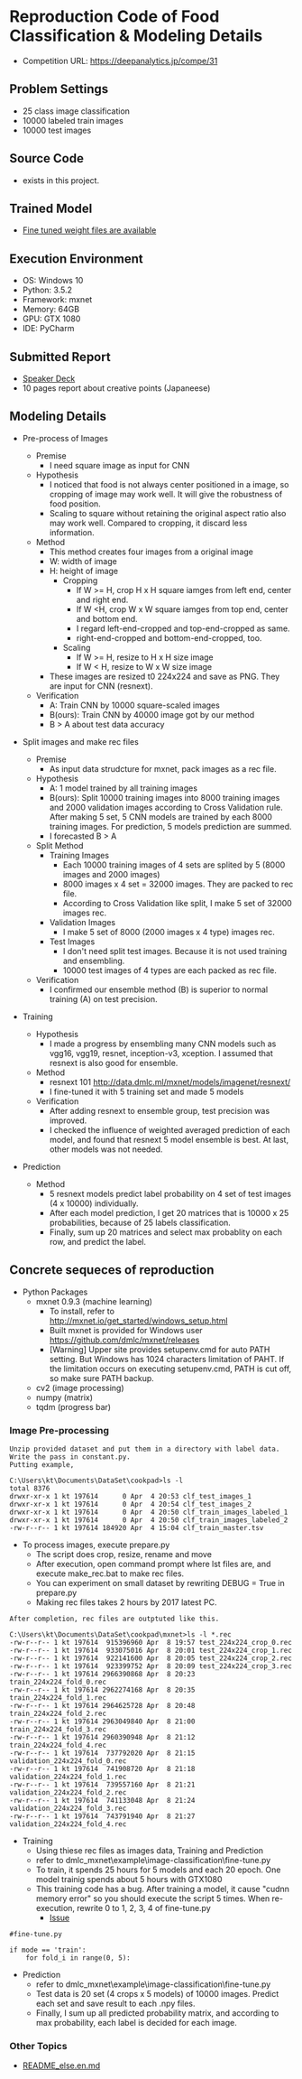 # Reproduction Code of Food Classification & Modeling Details

* Competition URL: https://deepanalytics.jp/compe/31

## Problem Settings

* 25 class image classification
* 10000 labeled train images
* 10000 test images

## Source Code

* exists in this project.

## Trained Model

* [Fine tuned weight files are available](https://drive.google.com/drive/folders/0BxkHqJ_0XZ-lb0s3azltRHhNVTg?usp=sharing)

## Execution Environment

* OS: Windows 10
* Python: 3.5.2
* Framework: mxnet
* Memory: 64GB
* GPU: GTX 1080
* IDE: PyCharm

## Submitted Report

* [Speaker Deck](https://speakerdeck.com/peroon/food-image-classification)
* 10 pages report about creative points (Japaneese)

## Modeling Details

* Pre-process of Images
    * Premise
        * I need square image as input for CNN
    * Hypothesis
        * I noticed that food is not always center positioned in a image, so cropping of image may work well. 
        It will give the robustness of food position.
        * Scaling to square without retaining the original aspect ratio also may work well. 
        Compared to cropping, it discard less information. 
    * Method 
        * This method creates four images from a original image
        * W: width of image
        * H: height of image
            * Cropping
                * If W >= H, crop H x H square iamges from left end, center and right end.
                * If W <H, crop W x W square iamges from top end, center and bottom end.
                * I regard left-end-cropped and top-end-cropped as same.
                * right-end-cropped and bottom-end-cropped, too.
            * Scaling
                * If W >= H, resize to H x H size image
                * If W < H, resize to W x W size image
        * These images are resized t0 224x224 and save as PNG. 
        They are input for CNN (resnext).
    * Verification
        * A: Train CNN by 10000 square-scaled images
        * B(ours): Train CNN by 40000 image got by our method
        * B > A about test data accuracy
        
* Split images and make rec files
    * Premise
        * As input data strudcture for mxnet, pack images as a rec file.
    * Hypothesis
        * A: 1 model trained by all training images
        * B(ours): Split 10000 training images into 8000 training images and 2000 validation images according to 
        Cross Validation rule. After making 5 set, 5 CNN models are trained by each 8000 training images.
        For prediction, 5 models prediction are summed.
        * I forecasted B > A
    * Split Method
        * Training Images
            * Each 10000 training images of 4 sets are splited by 5 (8000 images and 2000 images)
            * 8000 images x 4 set = 32000 images. They are packed to rec file.
            * According to Cross Validation like split, I make 5 set of 32000 images rec.
        * Validation Images
            * I make 5 set of 8000 (2000 images x 4 type) images rec.
        * Test Images
            * I don't need split test images. Because it is not used training and ensembling.
            * 10000 test images of 4 types are each packed as rec file.
    * Verification
        * I confirmed our ensemble method (B) is superior to normal training (A) on test precision.
    
* Training
    * Hypothesis
        * I made a progress by ensembling many CNN models such as vgg16, vgg19, resnet, inception-v3, xception. 
        I assumed that resnext is also good for ensemble.
    * Method
        * resnext 101 http://data.dmlc.ml/mxnet/models/imagenet/resnext/
        * I fine-tuned it with 5 training set and made 5 models
    * Verification
        * After adding resnext to ensemble group, test precision was improved.
        * I checked the influence of weighted averaged prediction of each model, and found that
        resnext 5 model ensemble is best. At last, other models was not needed.
    
* Prediction
    * Method
        * 5 resnext models predict label probability on 4 set of test images (4 x 10000) individually. 
        * After each model prediction, I get 20 matrices that is 10000 x 25 probabilities, 
        because of 25 labels classification.
        * Finally, sum up 20 matrices and select max probablity on each row, and predict the label.

## Concrete sequeces of reproduction

* Python Packages
    * mxnet 0.9.3 (machine learning)
        * To install, refer to http://mxnet.io/get_started/windows_setup.html
        * Built mxnet is provided for Windows user https://github.com/dmlc/mxnet/releases
        * [Warning] Upper site provides setupenv.cmd for auto PATH setting. 
        But Windows has 1024 characters limitation of PAHT. If the limitation occurs on executing setupenv.cmd,
        PATH is cut off, so make sure PATH backup.
    * cv2 (image processing)
    * numpy (matrix)
    * tqdm (progress bar)

### Image Pre-processing

```
Unzip provided dataset and put them in a directory with label data. 
Write the pass in constant.py.
Putting example,

C:\Users\kt\Documents\DataSet\cookpad>ls -l
total 8376
drwxr-xr-x 1 kt 197614      0 Apr  4 20:53 clf_test_images_1
drwxr-xr-x 1 kt 197614      0 Apr  4 20:54 clf_test_images_2
drwxr-xr-x 1 kt 197614      0 Apr  4 20:50 clf_train_images_labeled_1
drwxr-xr-x 1 kt 197614      0 Apr  4 20:50 clf_train_images_labeled_2
-rw-r--r-- 1 kt 197614 184920 Apr  4 15:04 clf_train_master.tsv
```
    
* To process images, execute prepare.py
    * The script does crop, resize, rename and move
    * After execution, open command prompt where lst files are, and execute make_rec.bat to make rec files.
    * You can experiment on small dataset by rewriting DEBUG = True in prepare.py
    * Making rec files takes 2 hours by 2017 latest PC.
    
```
After completion, rec files are outptuted like this.

C:\Users\kt\Documents\DataSet\cookpad\mxnet>ls -l *.rec
-rw-r--r-- 1 kt 197614  915396960 Apr  8 19:57 test_224x224_crop_0.rec
-rw-r--r-- 1 kt 197614  933075016 Apr  8 20:01 test_224x224_crop_1.rec
-rw-r--r-- 1 kt 197614  922141600 Apr  8 20:05 test_224x224_crop_2.rec
-rw-r--r-- 1 kt 197614  923399752 Apr  8 20:09 test_224x224_crop_3.rec
-rw-r--r-- 1 kt 197614 2966390868 Apr  8 20:23 train_224x224_fold_0.rec
-rw-r--r-- 1 kt 197614 2962274168 Apr  8 20:35 train_224x224_fold_1.rec
-rw-r--r-- 1 kt 197614 2964625728 Apr  8 20:48 train_224x224_fold_2.rec
-rw-r--r-- 1 kt 197614 2963049840 Apr  8 21:00 train_224x224_fold_3.rec
-rw-r--r-- 1 kt 197614 2960390948 Apr  8 21:12 train_224x224_fold_4.rec
-rw-r--r-- 1 kt 197614  737792020 Apr  8 21:15 validation_224x224_fold_0.rec
-rw-r--r-- 1 kt 197614  741908720 Apr  8 21:18 validation_224x224_fold_1.rec
-rw-r--r-- 1 kt 197614  739557160 Apr  8 21:21 validation_224x224_fold_2.rec
-rw-r--r-- 1 kt 197614  741133048 Apr  8 21:24 validation_224x224_fold_3.rec
-rw-r--r-- 1 kt 197614  743791940 Apr  8 21:27 validation_224x224_fold_4.rec
```
    
* Training
    * Using thiese rec files as images data, Training and Prediction
    * refer to dmlc_mxnet\example\image-classification\fine-tune.py
    * To train, it spends 25 hours for 5 models and each 20 epoch. 
    One model trainig spends about 5 hours with GTX1080 
    * This training code has a bug. 
    After training a model, it cause "cudnn memory error" so you should execute the script 5 times.
    When re-execution, rewrite 0 to 1, 2, 3, 4 of fine-tune.py
        * [Issue](https://github.com/peroon/deepanalytics_food_classification/issues/1)

```
#fine-tune.py 

if mode == 'train':
    for fold_i in range(0, 5):
```

* Prediction
    * refer to dmlc_mxnet\example\image-classification\fine-tune.py
    * Test data is 20 set (4 crops x 5 models) of 10000 images. Predict each set and 
    save result to each .npy files.
    * Finally, I sum up all predicted probability matrix, and according to max probability, 
    each label is decided for each image.

### Other Topics

* [README_else.en.md](./README_else.en.md)
